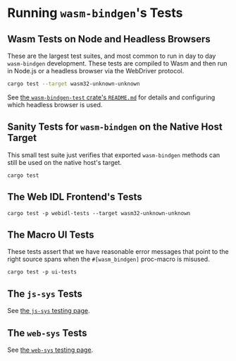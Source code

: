 # Running `wasm-bindgen`'s Tests

## Wasm Tests on Node and Headless Browsers

These are the largest test suites, and most common to run in day to day
`wasm-bindgen` development. These tests are compiled to Wasm and then run in
Node.js or a headless browser via the WebDriver protocol.

```bash
cargo test --target wasm32-unknown-unknown
```

See [the `wasm-bindgen-test` crate's
`README.md`](https://github.com/rustwasm/wasm-bindgen/blob/master/crates/test/README.md)
for details and configuring which headless browser is used.

## Sanity Tests for `wasm-bindgen` on the Native Host Target

This small test suite just verifies that exported `wasm-bindgen` methods can
still be used on the native host's target.

```
cargo test
```

## The Web IDL Frontend's Tests

```
cargo test -p webidl-tests --target wasm32-unknown-unknown
```

## The Macro UI Tests

These tests assert that we have reasonable error messages that point to the
right source spans when the `#[wasm_bindgen]` proc-macro is misused.

```
cargo test -p ui-tests
```

## The `js-sys` Tests

See [the `js-sys` testing page](js-sys/testing.html).

## The `web-sys` Tests

See [the `web-sys` testing page](web-sys/testing.html).
